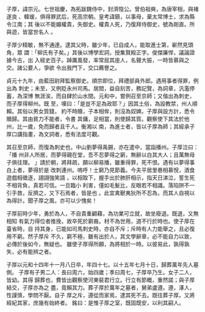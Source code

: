 子厚，諱宗元。七世祖慶，為拓跋魏侍中，封濟陰公。曾伯祖奭，為唐宰相，與褚遂良
、韓瑗，俱得罪武后，死高宗朝。皇考諱鎮，以事母，棄太常博士，求為縣令江南；其
後以不能媚權貴，失御史。權貴人死，乃復拜侍御史，號為剛直。所與遊，皆當世名人
。

子厚少精敏，無不通達。逮其父時，雖少年，已自成人，能取進士第，嶄然見頭角，眾
謂：「柳氏有子矣。」其後以博學宏詞，授集賢殿正字。俊傑廉悍，議論證據今古，出
入經史百子。踔厲風發，率常屈其座人，名聲大振，一時皆慕與之交。諸公要人，爭欲
令出我門下，交口薦譽之。

貞元十九年，由藍田尉拜監察御史。順宗即位，拜禮部員外郎。遇用事者得罪，例出為
刺史；未至，又例貶永州司馬。居間，益自刻苦，務記覽，為詞章，汎濫停蓄，為深博
無涯涘，而自肆於山水間。元和中，嘗例召至京師；又偕出為刺史，而子厚得柳州。既
至，嘆曰：「是豈不足為政耶？」因其土俗，為設教禁，州人順賴。其俗以男女質錢，
約不時贖，子本相侔，則沒為奴婢。子厚與設方計，悉令贖歸。其由貧力不能者，令書
其傭，足相當，則使歸其質。觀察使下其法於他州，比一歲，免而歸者且千人。衡湘以
南，為進士者，皆以子厚為師；其經承子厚口講指畫，為文詞者，悉有法度可觀。

其召至京師，而復為刺史也，中山劉夢得禹錫，亦在遣中，當詣播州。子厚泣曰：「播
州非人所居，而夢得親在堂，吾不忍夢得之窮，無辭以白其大人；且萬無母子俱往理。
」請於朝，將拜疏，願以柳易播，雖重得罪，死不恨。遇有以夢得事白上者，夢得於是
改刺連州。嗚呼！士窮乃見節義。今夫平居里巷相慕悅，酒食遊戲相徵逐，詡詡強笑語
，以相取下，握手出於肺肝相示，指天日涕泣，誓生死不相背負，真若可信。一旦臨小
利害，僅如毛髮比，反眼若不相識。落陷阱不一引手救，反擠之，又下石焉者，皆是也
。此宜禽獸夷狄所不忍為，而其人自視以為得計。聞子厚之風，亦可以少愧矣！

子厚前時少年，勇於為人，不自貴重顧藉，為功業可立就，故坐廢退。既退，又無相知
有氣力得位者推挽，故卒死於窮裔。材不為世用，道不行於時也。使子厚在臺省時，自
持其身，已能如司馬刺史時，亦自不斥；斥時有人力能舉之，且必復用不窮。然子厚斥
不久，窮不極，雖有出於人，其文學辭章，必不能自力以致，必傳於後如今，無疑也。
雖使子厚得所願，為將相於一時。以彼易此，孰得孰失，必有能辨之者。

子厚以元和十四年十一月八日卒，年四十七。以十五年七月十日，歸葬萬年先人墓側。
子厚有子男二人：長曰周六，始四歲；季曰周七，子厚卒乃生。女子二人，皆幼。其得
歸葬也，費皆出觀察使河東裴君行立。行立有節概，重然諾；與子厚結交，子厚亦為之
盡，竟賴其力。葬子厚於萬年之墓者，舅弟盧遵。遵，涿人，性謹慎，學問不厭。自子
厚之斥，遵從而家焉，逮其死不去。既往葬子厚。又將經紀其家，庶幾有始終者。
銘曰：是惟子厚之室，既固既安，以利其嗣人。

